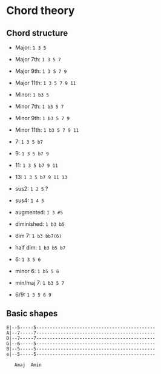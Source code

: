 # Chord theory

## Chord structure

- Major:      `1 3 5`
- Major 7th:  `1 3 5 7`
- Major 9th:  `1 3 5 7 9`
- Major 11th: `1 3 5 7 9 11`

- Minor:      `1 b3 5`
- Minor 7th:  `1 b3 5 7`
- Minor 9th:  `1 b3 5 7 9`
- Minor 11th: `1 b3 5 7 9 11`

- 7:    `1 3 5 b7`
- 9:    `1 3 5 b7 9`
- 11:   `1 3 5 b7 9 11`
- 13:   `1 3 5 b7 9 11 13`

- sus2: `1 2 5` ?
- sus4: `1 4 5`

- augmented:  `1 3 #5`
- diminished: `1 b3 b5`
- dim 7:      `1 b3 bb7(6)`
- half dim:   `1 b3 b5 b7`

- 6: `1 3 5 6`
- minor 6: `1 b5 5 6`
- min/maj 7: `1 b3 5 7`
- 6/9: `1 3 5 6 9`

## Basic shapes
 
```
E|--5-----5--------------------------------------------
A|--7-----7--------------------------------------------
D|--7-----7--------------------------------------------
G|--6-----5--------------------------------------------
B|--5-----5--------------------------------------------
e|--5-----5--------------------------------------------

   Amaj  Amin
```


